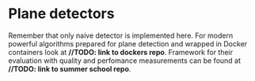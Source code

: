 # Plane detectors
Remember that only naive detector is implemented here. For modern powerful algorithms prepared for plane detection and wrapped in Docker containers 
look at **//TODO: link to dockers repo**. 
Framework for their evaluation with quality and perfomance measurements can be found at **//TODO: link to summer school repo**.